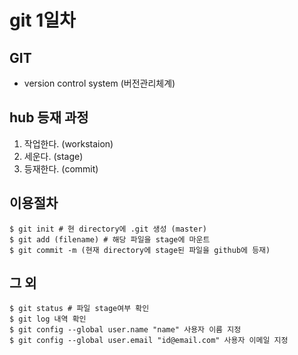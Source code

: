 # git 1일차
## GIT
- version control system
(버전관리체계)
## hub 등재 과정
1. 작업한다. (workstaion)
2. 세운다. (stage)
3. 등재한다. (commit)
## 이용절차
```
$ git init # 현 directory에 .git 생성 (master)
$ git add (filename) # 해당 파일을 stage에 마운트
$ git commit -m (현재 directory에 stage된 파일을 github에 등재)
```
## 그 외
```
$ git status # 파일 stage여부 확인
$ git log 내역 확인
$ git config --global user.name "name" 사용자 이름 지정
$ git config --global user.email "id@email.com" 사용자 이메일 지정
```